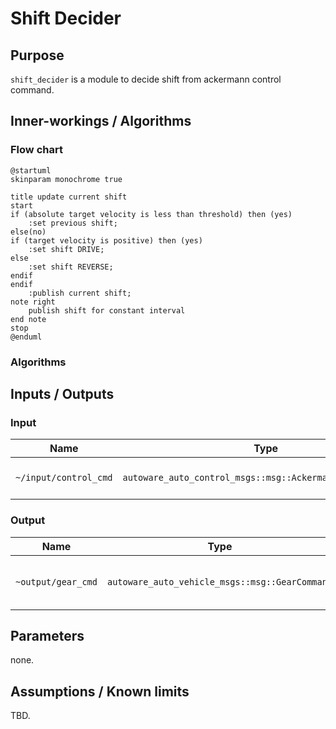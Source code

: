 # Shift Decider

## Purpose

`shift_decider` is a module to decide shift from ackermann control command.

## Inner-workings / Algorithms

### Flow chart

```plantuml
@startuml
skinparam monochrome true

title update current shift
start
if (absolute target velocity is less than threshold) then (yes)
    :set previous shift;
else(no)
if (target velocity is positive) then (yes)
    :set shift DRIVE;
else
    :set shift REVERSE;
endif
endif
    :publish current shift;
note right
    publish shift for constant interval
end note
stop
@enduml
```

### Algorithms

## Inputs / Outputs

### Input

| Name                  | Type                                                       | Description                  |
| --------------------- | ---------------------------------------------------------- | ---------------------------- |
| `~/input/control_cmd` | `autoware_auto_control_msgs::msg::AckermannControlCommand` | Control command for vehicle. |

### Output

| Name                | Type                                           | Description                        |
| ------------------- | ---------------------------------------------- | ---------------------------------- |
| `~output/gear_cmd` | `autoware_auto_vehicle_msgs::msg::GearCommand` | Gear for drive forward / backward. |

## Parameters

none.

## Assumptions / Known limits

TBD.
